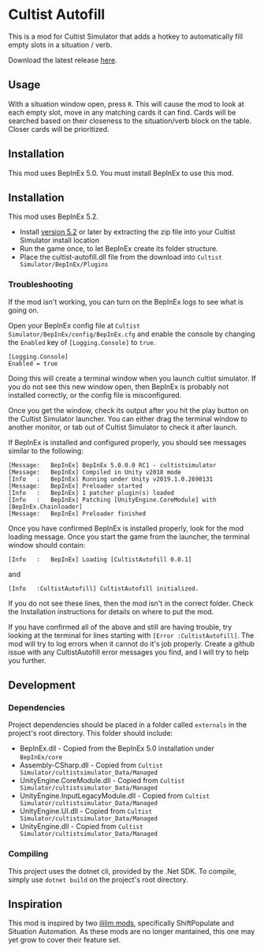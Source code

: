 # Cultist Autofill

This is a mod for Cultist Simulator that adds a hotkey to automatically fill empty slots in a situation / verb.

Download the latest release [here](https://github.com/RoboPhred/cultist-autofill/releases/).

## Usage

With a situation window open, press `R`. This will cause the mod to look at each empty slot, move in any matching cards it can find. Cards will be searched based on
their closeness to the situation/verb block on the table. Closer cards will be prioritized.

## Installation

This mod uses BepInEx 5.0. You must install BepInEx to use this mod.

## Installation

This mod uses BepInEx 5.2.

- Install [version 5.2](https://github.com/BepInEx/BepInEx/releases/tag/v5.2) or later by extracting the zip file into your Cultist Simulator install location
- Run the game once, to let BepInEx create its folder structure.
- Place the cultist-autofill.dll file from the download into `Cultist Simulator/BepInEx/Plugins`

### Troubleshooting

If the mod isn't working, you can turn on the BepInEx logs to see what is going on.

Open your BepInEx config file at `Cultist Simulator/BepInEx/config/BepInEx.cfg` and enable the console by changing the `Enabled` key of `[Logging.Console]` to `true`.

```
[Logging.Console]
Enabled = true
```

Doing this will create a terminal window when you launch cultist simulator. If you do not see this new window open, then BepInEx is probably not installed correctly,
or the config file is misconfigured.

Once you get the window, check its output after you hit the play button on the Cultist Simulator launcher. You can either drag the terminal window to another
monitor, or tab out of Cultist Simulator to check it after launch.

If BepInEx is installed and configured properly, you should see messages similar to the following:

```
[Message:   BepInEx] BepInEx 5.0.0.0 RC1 - cultistsimulator
[Message:   BepInEx] Compiled in Unity v2018 mode
[Info   :   BepInEx] Running under Unity v2019.1.0.2698131
[Message:   BepInEx] Preloader started
[Info   :   BepInEx] 1 patcher plugin(s) loaded
[Info   :   BepInEx] Patching [UnityEngine.CoreModule] with [BepInEx.Chainloader]
[Message:   BepInEx] Preloader finished
```

Once you have confirmed BepInEx is installed properly, look for the mod loading message. Once you start the game from the launcher, the terminal window should contain:

```
[Info   :   BepInEx] Loading [CultistAutofill 0.0.1]
```

and

```
[Info   :CultistAutofill] CultistAutofill initialized.
```

If you do not see these lines, then the mod isn't in the correct folder. Check the Installation instructions for details on where to put the mod.

If you have confirmed all of the above and still are having trouble, try looking at the terminal for lines starting with `[Error :CultistAutofill]`. The mod will
try to log errors when it cannot do it's job properly. Create a github issue with any CultistAutofill error messages you find, and I will try to help you further.

## Development

### Dependencies

Project dependencies should be placed in a folder called `externals` in the project's root directory.
This folder should include:

- BepInEx.dll - Copied from the BepInEx 5.0 installation under `BepInEx/core`
- Assembly-CSharp.dll - Copied from `Cultist Simulator/cultistsimulator_Data/Managed`
- UnityEngine.CoreModule.dll - Copied from `Cultist Simulator/cultistsimulator_Data/Managed`
- UnityEngine.InputLegacyModule.dll - Copied from `Cultist Simulator/cultistsimulator_Data/Managed`
- UnityEngine.UI.dll - Copied from `Cultist Simulator/cultistsimulator_Data/Managed`
- UnityEngine.dll - Copied from `Cultist Simulator/cultistsimulator_Data/Managed`

### Compiling

This project uses the dotnet cli, provided by the .Net SDK. To compile, simply use `dotnet build` on the project's root directory.

## Inspiration

This mod is inspired by two [ililim mods](https://github.com/ililim/mods-cultist-simulator), specifically ShiftPopulate and Situation Automation. As these mods are no longer mantained, this one may yet grow to cover their feature set.
